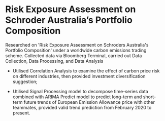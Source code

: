 # Risk Exposure Assessment on Schroder Australia’s Portfolio Composition

Researched on 'Risk Exposure Assessment on Schroders Australia's Portfolio Composition' under a worldwide carbon emissions trading scheme. Collected data via Bloomberg Terminal, carried out Data Collection, Data Processing, and Data Analysis

- Utilised Correlation Analysis to examine the effect of carbon price risk on different industries, then provided investment diversification suggestion;

- Utilised Signal Processing model to decompose time-series data combined with ARIMA Predict model to predict long-term and short-term future trends of European Emission Allowance price with other teammates, provided valid trend prediction from February 2020 to present.
